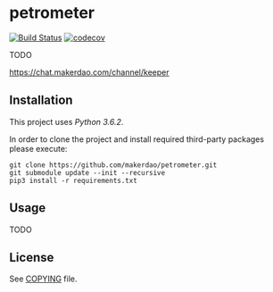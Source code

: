 # petrometer

[![Build Status](https://travis-ci.org/makerdao/petrometer.svg?branch=master)](https://travis-ci.org/makerdao/petrometer)
[![codecov](https://codecov.io/gh/makerdao/petrometer/branch/master/graph/badge.svg)](https://codecov.io/gh/makerdao/petrometer)

TODO

<https://chat.makerdao.com/channel/keeper>

## Installation

This project uses *Python 3.6.2*.

In order to clone the project and install required third-party packages please execute:
```
git clone https://github.com/makerdao/petrometer.git
git submodule update --init --recursive
pip3 install -r requirements.txt
```

## Usage

TODO

## License

See [COPYING](https://github.com/makerdao/petrometer/blob/master/COPYING) file.
